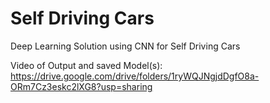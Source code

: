 # Self Driving Cars
Deep Learning Solution using CNN for Self Driving Cars


Video of Output and saved Model(s): https://drive.google.com/drive/folders/1ryWQJNgjdDgfO8a-ORm7Cz3eskc2lXG8?usp=sharing
